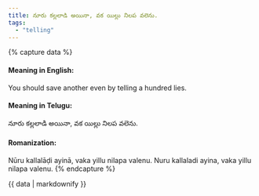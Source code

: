 ```yaml
---
title: నూరు కల్లలాడి అయినా, వక యిల్లు నిలప వలెను.
tags:
  - "telling"
---
```


{% capture data %}
#### Meaning in English:
You should save another even by telling a hundred lies.

#### Meaning in Telugu:
నూరు కల్లలాడి అయినా, వక యిల్లు నిలప వలెను.

#### Romanization:
Nūru kallalāḍi ayinā, vaka yillu nilapa valenu.
Nuru kallaladi ayina, vaka yillu nilapa valenu.
{% endcapture %}

{{ data | markdownify }}


